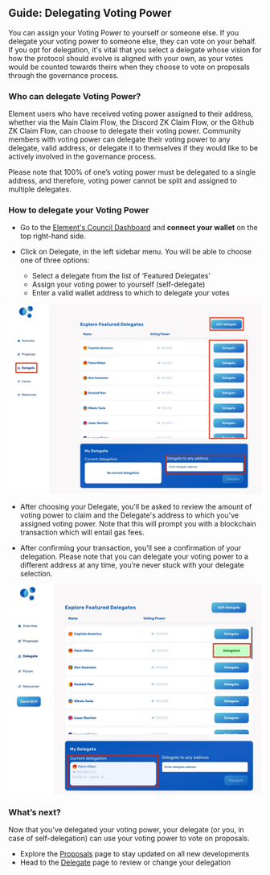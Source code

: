 ## Guide: Delegating Voting Power

You can assign your Voting Power to yourself or someone else. If you delegate your voting power to someone else, they can vote on your behalf. If you opt for delegation, it's vital that you select a delegate whose vision for how the protocol should evolve is aligned with your own, as your votes would be counted towards theirs when they choose to vote on proposals through the governance process.

### Who can delegate Voting Power?

Element users who have received voting power assigned to their address, whether via the Main Claim Flow, the Discord ZK Claim Flow, or the Github ZK Claim Flow, can choose to delegate their voting power. Community members with voting power can delegate their voting power to any delegate, valid address, or delegate it to themselves if they would like to be actively involved in the governance process.

Please note that 100% of one’s voting power must be delegated to a single address, and therefore, voting power cannot be split and assigned to multiple delegates.

### How to delegate your Voting Power

* Go to the [Element's Council Dashboard](https://gov.element.fi/) and **connect your wallet** on the top right-hand side.

* Click on Delegate, in the left sidebar menu. You will be able to choose one of three options:

    * Select a delegate from the list of ‘Featured Delegates’
    * Assign your voting power to yourself (self-delegate)
    * Enter a valid wallet address to which to delegate your votes 

![](../../../.gitbook/assets/guides/delegating_1.jpeg)

* After choosing your Delegate, you'll be asked to review the amount of voting power to claim and the Delegate's address to which you've assigned voting power. Note that this will prompt you with a blockchain transaction which will entail gas fees.

* After confirming your transaction, you’ll see a confirmation of your delegation. Please note that you can delegate your voting power to a different address at any time, you’re never stuck with your delegate selection.

![](../../../.gitbook/assets/guides/delegating_2.jpeg)

### What’s next?

Now that you’ve delegated your voting power, your delegate (or you, in case of self-delegation) can use your voting power to vote on proposals.

* Explore the [Proposals](https://gov.element.fi/proposals) page to stay updated on all new developments
* Head to the [Delegate](https://gov.element.fi/delegate) page to review or change your delegation
